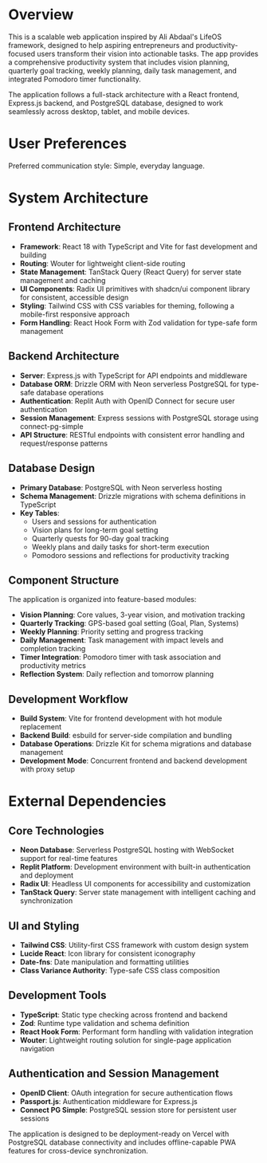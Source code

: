 # Overview

This is a scalable web application inspired by Ali Abdaal's LifeOS framework, designed to help aspiring entrepreneurs and productivity-focused users transform their vision into actionable tasks. The app provides a comprehensive productivity system that includes vision planning, quarterly goal tracking, weekly planning, daily task management, and integrated Pomodoro timer functionality.

The application follows a full-stack architecture with a React frontend, Express.js backend, and PostgreSQL database, designed to work seamlessly across desktop, tablet, and mobile devices.

# User Preferences

Preferred communication style: Simple, everyday language.

# System Architecture

## Frontend Architecture
- **Framework**: React 18 with TypeScript and Vite for fast development and building
- **Routing**: Wouter for lightweight client-side routing
- **State Management**: TanStack Query (React Query) for server state management and caching
- **UI Components**: Radix UI primitives with shadcn/ui component library for consistent, accessible design
- **Styling**: Tailwind CSS with CSS variables for theming, following a mobile-first responsive approach
- **Form Handling**: React Hook Form with Zod validation for type-safe form management

## Backend Architecture
- **Server**: Express.js with TypeScript for API endpoints and middleware
- **Database ORM**: Drizzle ORM with Neon serverless PostgreSQL for type-safe database operations
- **Authentication**: Replit Auth with OpenID Connect for secure user authentication
- **Session Management**: Express sessions with PostgreSQL storage using connect-pg-simple
- **API Structure**: RESTful endpoints with consistent error handling and request/response patterns

## Database Design
- **Primary Database**: PostgreSQL with Neon serverless hosting
- **Schema Management**: Drizzle migrations with schema definitions in TypeScript
- **Key Tables**: 
  - Users and sessions for authentication
  - Vision plans for long-term goal setting
  - Quarterly quests for 90-day goal tracking
  - Weekly plans and daily tasks for short-term execution
  - Pomodoro sessions and reflections for productivity tracking

## Component Structure
The application is organized into feature-based modules:
- **Vision Planning**: Core values, 3-year vision, and motivation tracking
- **Quarterly Tracking**: GPS-based goal setting (Goal, Plan, Systems)
- **Weekly Planning**: Priority setting and progress tracking
- **Daily Management**: Task management with impact levels and completion tracking
- **Timer Integration**: Pomodoro timer with task association and productivity metrics
- **Reflection System**: Daily reflection and tomorrow planning

## Development Workflow
- **Build System**: Vite for frontend development with hot module replacement
- **Backend Build**: esbuild for server-side compilation and bundling
- **Database Operations**: Drizzle Kit for schema migrations and database management
- **Development Mode**: Concurrent frontend and backend development with proxy setup

# External Dependencies

## Core Technologies
- **Neon Database**: Serverless PostgreSQL hosting with WebSocket support for real-time features
- **Replit Platform**: Development environment with built-in authentication and deployment
- **Radix UI**: Headless UI components for accessibility and customization
- **TanStack Query**: Server state management with intelligent caching and synchronization

## UI and Styling
- **Tailwind CSS**: Utility-first CSS framework with custom design system
- **Lucide React**: Icon library for consistent iconography
- **Date-fns**: Date manipulation and formatting utilities
- **Class Variance Authority**: Type-safe CSS class composition

## Development Tools
- **TypeScript**: Static type checking across frontend and backend
- **Zod**: Runtime type validation and schema definition
- **React Hook Form**: Performant form handling with validation integration
- **Wouter**: Lightweight routing solution for single-page application navigation

## Authentication and Session Management
- **OpenID Client**: OAuth integration for secure authentication flows
- **Passport.js**: Authentication middleware for Express.js
- **Connect PG Simple**: PostgreSQL session store for persistent user sessions

The application is designed to be deployment-ready on Vercel with PostgreSQL database connectivity and includes offline-capable PWA features for cross-device synchronization.